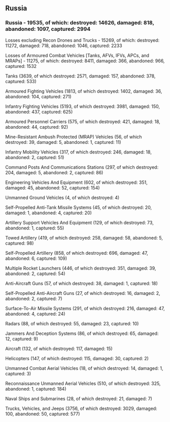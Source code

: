 
 
 ## Russia
 
 ### Russia - 19535, of which: destroyed: 14626, damaged: 818, abandoned: 1097, captured: 2994

 Losses excluding Recon Drones and Trucks - 15269, of which: destroyed: 11272, damaged: 718, abandoned: 1046, captured: 2233

 Losses of Armoured Combat Vehicles [Tanks, AFVs, IFVs, APCs, and MRAPs] - 11275, of which: destroyed: 8411, damaged: 366, abandoned: 966, captured: 1532

 

 

 Tanks (3639, of which destroyed: 2571, damaged: 157, abandoned: 378, captured: 533)

 Armoured Fighting Vehicles (1813, of which destroyed: 1402, damaged: 36, abandoned: 104, captured: 271)

 Infantry Fighting Vehicles (5193, of which destroyed: 3981, damaged: 150, abandoned: 437, captured: 625)

 Armoured Personnel Carriers (575, of which destroyed: 421, damaged: 18, abandoned: 44, captured: 92)

 Mine-Resistant Ambush Protected (MRAP) Vehicles (56, of which destroyed: 39, damaged: 5, abandoned: 1, captured: 11)

 Infantry Mobility Vehicles (317, of which destroyed: 246, damaged: 18, abandoned: 2, captured: 51)

 Command Posts And Communications Stations (297, of which destroyed: 204, damaged: 5, abandoned: 2, captured: 86)

 Engineering Vehicles And Equipment (602, of which destroyed: 351, damaged: 45, abandoned: 52, captured: 154)

 Unmanned Ground Vehicles (4, of which destroyed: 4)

 Self-Propelled Anti-Tank Missile Systems (45, of which destroyed: 20, damaged: 1, abandoned: 4, captured: 20)

 Artillery Support Vehicles And Equipment (129, of which destroyed: 73, abandoned: 1, captured: 55)

 Towed Artillery (419, of which destroyed: 258, damaged: 58, abandoned: 5, captured: 98)

 Self-Propelled Artillery (858, of which destroyed: 696, damaged: 47, abandoned: 6, captured: 109)

 Multiple Rocket Launchers (446, of which destroyed: 351, damaged: 39, abandoned: 2, captured: 54)

 Anti-Aircraft Guns (57, of which destroyed: 38, damaged: 1, captured: 18)

 Self-Propelled Anti-Aircraft Guns (27, of which destroyed: 16, damaged: 2, abandoned: 2, captured: 7)

 Surface-To-Air Missile Systems (291, of which destroyed: 216, damaged: 47, abandoned: 4, captured: 24)

 Radars (88, of which destroyed: 55, damaged: 23, captured: 10)

 Jammers And Deception Systems (86, of which destroyed: 65, damaged: 12, captured: 9)

 Aircraft (132, of which destroyed: 117, damaged: 15)

 Helicopters (147, of which destroyed: 115, damaged: 30, captured: 2)

 Unmanned Combat Aerial Vehicles (18, of which destroyed: 14, damaged: 1, captured: 3)

 Reconnaissance Unmanned Aerial Vehicles (510, of which destroyed: 325, abandoned: 1, captured: 184)

 Naval Ships and Submarines (28, of which destroyed: 21, damaged: 7)

 Trucks, Vehicles, and Jeeps (3756, of which destroyed: 3029, damaged: 100, abandoned: 50, captured: 577)

